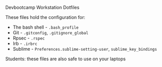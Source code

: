 Devbootcamp Workstation Dotfiles

These files hold the configuration for:

* The bash shell - `.bash_profile`
* Git - `.gitconfig`, `.gitignore_global`
* Rpsec - `.rspec`
* Irb - `.irbrc`
* Sublime - `Preferences.sublime-setting-user`, `sublime_key_bindings`

Students: these files are also safe to use on your laptops
